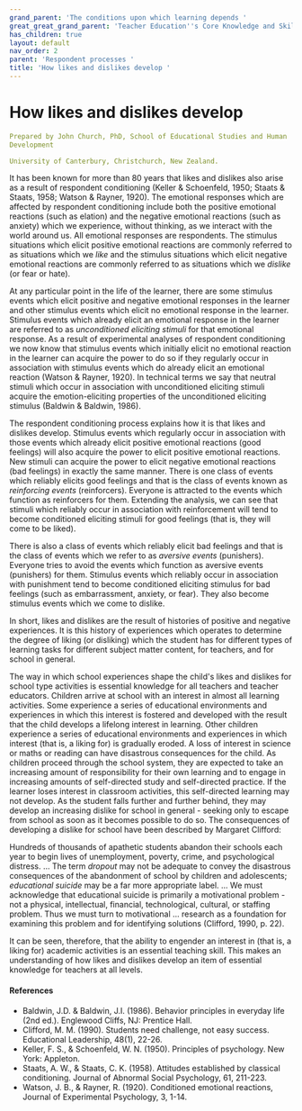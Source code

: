 ```yaml
---
grand_parent: 'The conditions upon which learning depends '
great_great_grand_parent: 'Teacher Education''s Core Knowledge and Skills.'
has_children: true
layout: default
nav_order: 2
parent: 'Respondent processes '
title: 'How likes and dislikes develop '
---
```

# How likes and dislikes develop


```yaml
Prepared by John Church, PhD, School of Educational Studies and Human
Development

University of Canterbury, Christchurch, New Zealand.
```


It has been known for more than 80 years that likes and dislikes also
arise as a result of respondent conditioning (Keller & Schoenfeld, 1950;
Staats & Staats, 1958; Watson & Rayner, 1920). The emotional responses
which are affected by respondent conditioning include both the positive
emotional reactions (such as elation) and the negative emotional
reactions (such as anxiety) which we experience, without thinking, as we
interact with the world around us. All emotional responses are
respondents. The stimulus situations which elicit positive emotional
reactions are commonly referred to as situations which we *like* and the
stimulus situations which elicit negative emotional reactions are
commonly referred to as situations which we *dislike* (or fear or hate).

At any particular point in the life of the learner, there are some
stimulus events which elicit positive and negative emotional responses
in the learner and other stimulus events which elicit no emotional
response in the learner. Stimulus events which already elicit an
emotional response in the learner are referred to as *unconditioned
eliciting stimuli* for that emotional response. As a result of
experimental analyses of respondent conditioning we now know that
stimulus events which initially elicit no emotional reaction in the
learner can acquire the power to do so if they regularly occur in
association with stimulus events which do already elicit an emotional
reaction (Watson & Rayner, 1920). In technical terms we say that neutral
stimuli which occur in association with unconditioned eliciting stimuli
acquire the emotion-eliciting properties of the unconditioned eliciting
stimulus (Baldwin & Baldwin, 1986).

The respondent conditioning process explains how it is that likes and
dislikes develop. Stimulus events which regularly occur in association
with those events which already elicit positive emotional reactions
(good feelings) will also acquire the power to elicit positive emotional
reactions. New stimuli can acquire the power to elicit negative
emotional reactions (bad feelings) in exactly the same manner. There is
one class of events which reliably elicits good feelings and that is the
class of events known as *reinforcing events* (reinforcers). Everyone is
attracted to the events which function as reinforcers for them.
Extending the analysis, we can see that stimuli which reliably occur in
association with reinforcement will tend to become conditioned eliciting
stimuli for good feelings (that is, they will come to be liked).

There is also a class of events which reliably elicit bad feelings and
that is the class of events which we refer to as *aversive events*
(punishers). Everyone tries to avoid the events which function as
aversive events (punishers) for them. Stimulus events which reliably
occur in association with punishment tend to become conditioned
eliciting stimulus for bad feelings (such as embarrassment, anxiety, or
fear). They also become stimulus events which we come to dislike.

In short, likes and dislikes are the result of histories of positive and
negative experiences. It is this history of experiences which operates
to determine the degree of liking (or disliking) which the student has
for different types of learning tasks for different subject matter
content, for teachers, and for school in general.

The way in which school experiences shape the child's likes and dislikes
for school type activities is essential knowledge for all teachers and
teacher educators. Children arrive at school with an interest in almost
all learning activities. Some experience a series of educational
environments and experiences in which this interest is fostered and
developed with the result that the child develops a lifelong interest in
learning. Other children experience a series of educational environments
and experiences in which interest (that is, a liking for) is gradually
eroded. A loss of interest in science or maths or reading can have
disastrous consequences for the child. As children proceed through the
school system, they are expected to take an increasing amount of
responsibility for their own learning and to engage in increasing
amounts of self-directed study and self-directed practice. If the
learner loses interest in classroom activities, this self-directed
learning may not develop. As the student falls further and further
behind, they may develop an increasing dislike for school in general -
seeking only to escape from school as soon as it becomes possible to do
so. The consequences of developing a dislike for school have been
described by Margaret Clifford:

Hundreds of thousands of apathetic students abandon their schools each
year to begin lives of unemployment, poverty, crime, and psychological
distress. \... The term *dropout* may not be adequate to convey the
disastrous consequences of the abandonment of school by children and
adolescents; *educational suicide* may be a far more appropriate label.
\... We must acknowledge that educational suicide is primarily a
motivational problem - not a physical, intellectual, financial,
technological, cultural, or staffing problem. Thus we must turn to
motivational \... research as a foundation for examining this problem
and for identifying solutions (Clifford, 1990, p. 22).

It can be seen, therefore, that the ability to engender an interest in
(that is, a liking for) academic activities is an essential teaching
skill. This makes an understanding of how likes and dislikes develop an
item of essential knowledge for teachers at all levels.


#### References

-   Baldwin, J.D. & Baldwin, J.I. (1986). Behavior principles in
    everyday life (2nd ed.). Englewood Cliffs, NJ: Prentice Hall.
-   Clifford, M. M. (1990). Students need challenge, not easy success.
    Educational Leadership, 48(1), 22-26.
-   Keller, F. S., & Schoenfeld, W. N. (1950). Principles of psychology.
    New York: Appleton.
-   Staats, A. W., & Staats, C. K. (1958). Attitudes established by
    classical conditioning. Journal of Abnormal Social Psychology, 61,
    211-223.
-   Watson, J. B., & Rayner, R. (1920). Conditioned emotional reactions,
    Journal of Experimental Psychology, 3, 1-14.
